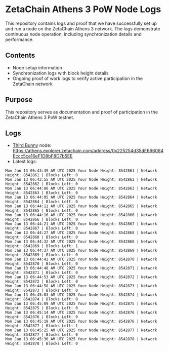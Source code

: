 # ZetaChain Athens 3 PoW Node Logs
This repository contains logs and proof that we have successfully set up and run a node on the ZetaChain Athens 3 network. The logs demonstrate continuous node operation, including synchronization details and performance.

## Contents
- Node setup information
- Synchronization logs with block height details
- Ongoing proof of work logs to verify active participation in the ZetaChain network

## Purpose
This repository serves as documentation and proof of participation in the ZetaChain Athens 3 PoW testnet.

## Logs

- [Third Bunny](https://thirdbunny.xyz/) node: https://athens.explorer.zetachain.com/address/0x225254d35dE666064Eccc5ce16eF1D8bF8D7b5EE
- Latest logs:
```
Mon Jan 13 06:43:49 AM UTC 2025 Your Node Height: 8542861 | Network Height: 8542861 | Blocks Left: 0
Mon Jan 13 06:43:55 AM UTC 2025 Your Node Height: 8542862 | Network Height: 8542862 | Blocks Left: 0
Mon Jan 13 06:44:00 AM UTC 2025 Your Node Height: 8542863 | Network Height: 8542863 | Blocks Left: 0
Mon Jan 13 06:44:05 AM UTC 2025 Your Node Height: 8542864 | Network Height: 8542864 | Blocks Left: 0
Mon Jan 13 06:44:11 AM UTC 2025 Your Node Height: 8542865 | Network Height: 8542865 | Blocks Left: 0
Mon Jan 13 06:44:16 AM UTC 2025 Your Node Height: 8542866 | Network Height: 8542866 | Blocks Left: 0
Mon Jan 13 06:44:21 AM UTC 2025 Your Node Height: 8542867 | Network Height: 8542867 | Blocks Left: 0
Mon Jan 13 06:44:27 AM UTC 2025 Your Node Height: 8542868 | Network Height: 8542868 | Blocks Left: 0
Mon Jan 13 06:44:32 AM UTC 2025 Your Node Height: 8542868 | Network Height: 8542869 | Blocks Left: 1
Mon Jan 13 06:44:37 AM UTC 2025 Your Node Height: 8542869 | Network Height: 8542869 | Blocks Left: 0
Mon Jan 13 06:44:42 AM UTC 2025 Your Node Height: 8542870 | Network Height: 8542870 | Blocks Left: 0
Mon Jan 13 06:44:48 AM UTC 2025 Your Node Height: 8542871 | Network Height: 8542871 | Blocks Left: 0
Mon Jan 13 06:44:53 AM UTC 2025 Your Node Height: 8542872 | Network Height: 8542872 | Blocks Left: 0
Mon Jan 13 06:44:58 AM UTC 2025 Your Node Height: 8542873 | Network Height: 8542873 | Blocks Left: 0
Mon Jan 13 06:45:03 AM UTC 2025 Your Node Height: 8542874 | Network Height: 8542874 | Blocks Left: 0
Mon Jan 13 06:45:09 AM UTC 2025 Your Node Height: 8542875 | Network Height: 8542875 | Blocks Left: 0
Mon Jan 13 06:45:14 AM UTC 2025 Your Node Height: 8542876 | Network Height: 8542876 | Blocks Left: 0
Mon Jan 13 06:45:19 AM UTC 2025 Your Node Height: 8542876 | Network Height: 8542877 | Blocks Left: 1
Mon Jan 13 06:45:25 AM UTC 2025 Your Node Height: 8542877 | Network Height: 8542877 | Blocks Left: 0
Mon Jan 13 06:45:30 AM UTC 2025 Your Node Height: 8542878 | Network Height: 8542878 | Blocks Left: 0
```
